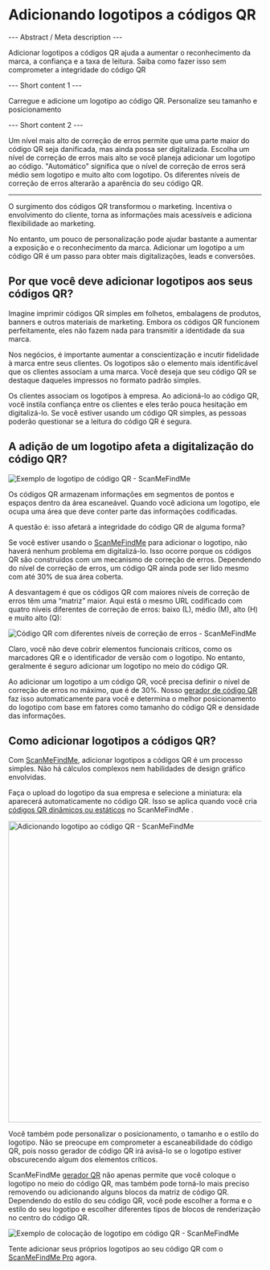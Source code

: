 <h1>Adicionando logotipos a códigos QR</h1>

--- Abstract / Meta description ---

Adicionar logotipos a códigos QR ajuda a aumentar o reconhecimento da marca, a confiança e a taxa de leitura. Saiba como fazer isso sem comprometer a integridade do código QR

--- Short content 1 ---

Carregue e adicione um logotipo ao código QR. Personalize seu tamanho e posicionamento

--- Short content 2 ---

Um nível mais alto de correção de erros permite que uma parte maior do código QR seja danificada, mas ainda possa ser digitalizada. Escolha um nível de correção de erros mais alto se você planeja adicionar um logotipo ao código. "Automático" significa que o nível de correção de erros será médio sem logotipo e muito alto com logotipo. Os diferentes níveis de correção de erros alterarão a aparência do seu código QR.

----------

<p>O surgimento dos códigos QR transformou o marketing. Incentiva o envolvimento do cliente, torna as informações mais acessíveis e adiciona flexibilidade ao marketing. </p>

<p>No entanto, um pouco de personalização pode ajudar bastante a aumentar a exposição e o reconhecimento da marca. Adicionar um logotipo a um código QR é um passo para obter mais digitalizações, leads e conversões. </p>

<h2> Por que você deve adicionar logotipos aos seus códigos QR?</h2>

<p>Imagine imprimir códigos QR simples em folhetos, embalagens de produtos, banners e outros materiais de marketing. Embora os códigos QR funcionem perfeitamente, eles não fazem nada para transmitir a identidade da sua marca.</p>

<p>Nos negócios, é importante aumentar a conscientização e incutir fidelidade à marca entre seus clientes. Os logotipos são o elemento mais identificável que os clientes associam a uma marca. Você deseja que seu código QR se destaque daqueles impressos no formato padrão simples.</p>

<p>Os clientes associam os logotipos à empresa. Ao adicioná-lo ao código QR, você instila confiança entre os clientes e eles terão pouca hesitação em digitalizá-lo. Se você estiver usando um código QR simples, as pessoas poderão questionar se a leitura do código QR é segura.</p>

<h2>A adição de um logotipo afeta a digitalização do código QR?</h2>

<p class="imageholder">
    <img src="https://media.scanmefindme.com/blog/about_logos/files/img 1 - qr code with logo.png"
        alt="Exemplo de logotipo de código QR - ScanMeFindMe">
</p>

<p>Os códigos QR armazenam informações em segmentos de pontos e espaços dentro da área escaneável. Quando você adiciona um logotipo, ele ocupa uma área que deve conter parte das informações codificadas.</p>

<p>A questão é: isso afetará a integridade do código QR de alguma forma?</p>

<p>Se você estiver usando o <a href="#static:url" title="gerador de código QR ScanMeFindMe">ScanMeFindMe</a> para adicionar o logotipo, não haverá nenhum problema em digitalizá-lo. Isso ocorre porque os códigos QR são construídos com um mecanismo de correção de erros. Dependendo do nível de correção de erros, um código QR ainda pode ser lido mesmo com até 30% de sua área coberta.</p>

<p>A desvantagem é que os códigos QR com maiores níveis de correção de erros têm uma “matriz” maior. Aqui está o mesmo URL codificado com quatro níveis diferentes de correção de erros: baixo (L), médio (M), alto (H) e muito alto (Q):</p>

<p class="imageholder">
    <img src="https://media.scanmefindme.com/blog/about_logos/files/img 2 - diff matrix.png"
        alt="Código QR com diferentes níveis de correção de erros - ScanMeFindMe">
</p>

<p>Claro, você não deve cobrir elementos funcionais críticos, como os marcadores QR e o identificador de versão com o logotipo. No entanto, geralmente é seguro adicionar um logotipo no meio do código QR.</p>

<p>Ao adicionar um logotipo a um código QR, você precisa definir o nível de correção de erros no máximo, que é de 30%. Nosso <a href="#static:url">gerador de código QR</a> faz isso automaticamente para você e determina o melhor posicionamento do logotipo com base em fatores como tamanho do código QR e densidade das informações.</p>

<h2> Como adicionar logotipos a códigos QR?</h2>

<p>Com <a href="#static:url" title="Adicionar logotipos a códigos QR">ScanMeFindMe</a>, adicionar logotipos a códigos QR é um processo simples. Não há cálculos complexos nem habilidades de design gráfico envolvidas.</p>

<p>Faça o upload do logotipo da sua empresa e selecione a miniatura: ela aparecerá automaticamente no código QR. Isso se aplica quando você cria <a href="#about:product">códigos QR dinâmicos ou estáticos</a> no ScanMeFindMe .</p>

<p class="imageholder">
    <img src="https://media.scanmefindme.com/blog/about_logos/files/img 3 - adding logo.png" width="600"
        alt="Adicionando logotipo ao código QR - ScanMeFindMe">
</p>

<p>Você também pode personalizar o posicionamento, o tamanho e o estilo do logotipo. Não se preocupe em comprometer a escaneabilidade do código QR, pois nosso gerador de código QR irá avisá-lo se o logotipo estiver obscurecendo algum dos elementos críticos.</p>

<p>ScanMeFindMe <a href="#static:url">gerador QR</a> não apenas permite que você coloque o logotipo no meio do código QR, mas também pode torná-lo mais preciso removendo ou adicionando alguns blocos da matriz de código QR. Dependendo do estilo do seu código QR, você pode escolher a forma e o estilo do seu logotipo e escolher diferentes tipos de blocos de renderização no centro do código QR.</p>

<p class="imageholder">
    <img src="https://media.scanmefindme.com/blog/about_logos/files/img 4 - center of qr.png"
        alt="Exemplo de colocação de logotipo em código QR - ScanMeFindMe">
</p>

<p>Tente adicionar seus próprios logotipos ao seu código QR com o <a href="#pro">ScanMeFindMe Pro</a> agora.</p>
